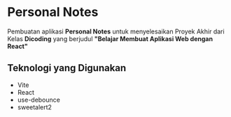# Personal Notes

Pembuatan aplikasi **Personal Notes** untuk menyelesaikan Proyek Akhir dari Kelas **Dicoding** yang berjudul **"Belajar Membuat Aplikasi Web dengan React"**

## Teknologi yang Digunakan

-   Vite
-   React
-   use-debounce
-   sweetalert2
